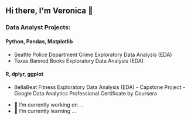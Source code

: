 ## Hi there, I'm Veronica 👋

### Data Analyst Projects:

#### Python, Pandas, Matplotlib
* Seattle Police Department Crime Exploratory Data Analysis (EDA)
* Texas Banned Books Exploratory Data Analysis (EDA)

#### R, dplyr, ggplot
* BellaBeat Fitness Exploratory Data Analysis (EDA) - Capstone Project - Google Data Analytics Professional Certificate by Coursera


- 🔭 I’m currently working on ...
- 🌱 I’m currently learning ...


<!--
**VeronicaLaven/VeronicaLaven** is a ✨ _special_ ✨ repository because its `README.md` (this file) appears on your GitHub profile.

Here are some ideas to get you started:

- 🔭 I’m currently working on ...
- 🌱 I’m currently learning ...
- 👯 I’m looking to collaborate on ...
- 🤔 I’m looking for help with ...
- 💬 Ask me about ...
- 📫 How to reach me: ...
- 😄 Pronouns: ...
- ⚡ Fun fact: ...
-->
